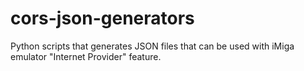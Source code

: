 # cors-json-generators

Python scripts that generates JSON files that can be used with iMiga emulator "Internet Provider" feature.

